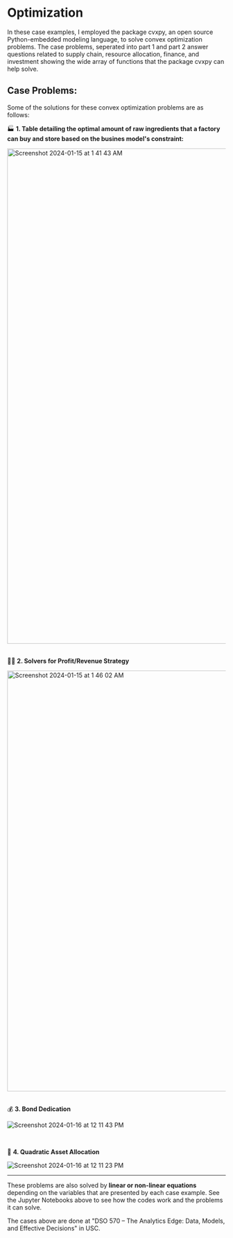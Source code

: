 # Optimization

In these case examples, I employed the package cvxpy, an open source Python-embedded modeling language, to solve convex optimization problems. The case problems, seperated into part 1 and part 2 answer questions related to supply chain, resource allocation, finance, and investment showing the wide array of functions that the package cvxpy can help solve.

**Case Problems**: 
---

Some of the solutions for these convex optimization problems are as follows:

🏭 **1. Table detailing the optimal amount of raw ingredients that a factory can buy and store based on the busines model's constraint:**

<img width="1142" alt="Screenshot 2024-01-15 at 1 41 43 AM" src="https://github.com/rsoetirto/supply-chain-optimization/assets/109045573/baf634c9-9674-4cc5-9376-6cbe72f6d53a">

<br>
</br>

👨‍🏭 **2. Solvers for Profit/Revenue Strategy**

<img width="970" alt="Screenshot 2024-01-15 at 1 46 02 AM" src="https://github.com/rsoetirto/supply-chain-optimization/assets/109045573/30a8481a-875e-4498-af90-c9f85da9d9fb">

<br>
</br>

💰 **3. Bond Dedication**


![Screenshot 2024-01-16 at 12 11 43 PM](https://github.com/rsoetirto/revenue-and-suppy-chain-optimization/assets/109045573/d8cbe300-e70c-4b42-984e-0aac4951933a)

<br>

💸 **4. Quadratic Asset Allocation**



![Screenshot 2024-01-16 at 12 11 23 PM](https://github.com/rsoetirto/revenue-and-suppy-chain-optimization/assets/109045573/688137a5-d095-48c5-ac16-b77ec7aeea11)

---

These problems are also solved by **linear or non-linear equations** depending on the variables that are presented by each case example.
See the Jupyter Notebooks above to see how the codes work and the problems it can solve.

The cases above are done at "DSO 570 – The Analytics Edge: Data, Models, and Effective Decisions" in USC.
